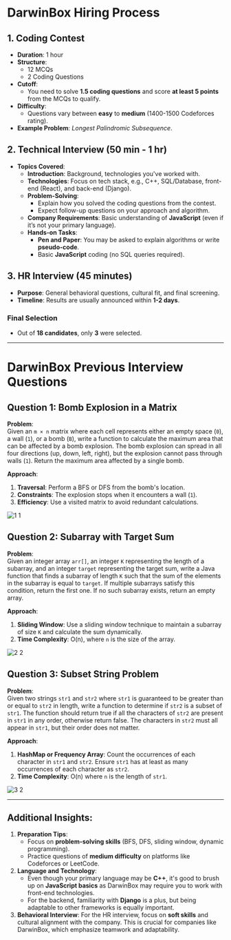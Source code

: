 # DarwinBox Hiring Process

## 1. Coding Contest
- **Duration**: 1 hour
- **Structure**: 
  - 12 MCQs 
  - 2 Coding Questions
- **Cutoff**: 
  - You need to solve **1.5 coding questions** and score **at least 5 points** from the MCQs to qualify.
- **Difficulty**: 
  - Questions vary between **easy** to **medium** (1400-1500 Codeforces rating).
- **Example Problem**: *Longest Palindromic Subsequence*.

## 2. Technical Interview (50 min - 1 hr)
- **Topics Covered**: 
  - **Introduction**: Background, technologies you've worked with.
  - **Technologies**: Focus on tech stack, e.g., C++, SQL/Database, front-end (React), and back-end (Django).
  - **Problem-Solving**: 
    - Explain how you solved the coding questions from the contest.
    - Expect follow-up questions on your approach and algorithm.
  - **Company Requirements**: Basic understanding of **JavaScript** (even if it’s not your primary language).
  - **Hands-on Tasks**: 
    - **Pen and Paper**: You may be asked to explain algorithms or write **pseudo-code**.
    - Basic **JavaScript** coding (no SQL queries required).

## 3. HR Interview (45 minutes)
- **Purpose**: General behavioral questions, cultural fit, and final screening.
- **Timeline**: Results are usually announced within **1-2 days**.

### Final Selection
- Out of **18 candidates**, only **3** were selected.

---

# DarwinBox Previous Interview Questions

## Question 1: Bomb Explosion in a Matrix
**Problem**:  
Given an `m × n` matrix where each cell represents either an empty space (`0`), a wall (`1`), or a bomb (`B`), write a function to calculate the maximum area that can be affected by a bomb explosion. The bomb explosion can spread in all four directions (up, down, left, right), but the explosion cannot pass through walls (`1`). Return the maximum area affected by a single bomb.

**Approach**:
1. **Traversal**: Perform a BFS or DFS from the bomb's location.
2. **Constraints**: The explosion stops when it encounters a wall (`1`).
3. **Efficiency**: Use a visited matrix to avoid redundant calculations.


![1 1](https://github.com/user-attachments/assets/1c757416-0354-49f2-b276-03ca070332cd)



## Question 2: Subarray with Target Sum
**Problem**:  
Given an integer array `arr[]`, an integer `K` representing the length of a subarray, and an integer `target` representing the target sum, write a Java function that finds a subarray of length `K` such that the sum of the elements in the subarray is equal to `target`. If multiple subarrays satisfy this condition, return the first one. If no such subarray exists, return an empty array.

**Approach**:
1. **Sliding Window**: Use a sliding window technique to maintain a subarray of size `K` and calculate the sum dynamically.
2. **Time Complexity**: O(n), where `n` is the size of the array.


![2 2](https://github.com/user-attachments/assets/e44d4795-bcee-4fa4-8400-1b400cf95bd3)


## Question 3: Subset String Problem
**Problem**:  
Given two strings `str1` and `str2` where `str1` is guaranteed to be greater than or equal to `str2` in length, write a function to determine if `str2` is a subset of `str1`. The function should return true if all the characters of `str2` are present in `str1` in any order, otherwise return false. The characters in `str2` must all appear in `str1`, but their order does not matter.

**Approach**:
1. **HashMap or Frequency Array**: Count the occurrences of each character in `str1` and `str2`. Ensure `str1` has at least as many occurrences of each character as `str2`.
2. **Time Complexity**: O(n) where `n` is the length of `str1`.

![3 2](https://github.com/user-attachments/assets/33494198-bb27-436f-a25f-ca00cc07dd38)

---

## Additional Insights:
1. **Preparation Tips**: 
   - Focus on **problem-solving skills** (BFS, DFS, sliding window, dynamic programming).
   - Practice questions of **medium difficulty** on platforms like Codeforces or LeetCode.
2. **Language and Technology**: 
   - Even though your primary language may be **C++**, it's good to brush up on **JavaScript basics** as DarwinBox may require you to work with front-end technologies.
   - For the backend, familiarity with **Django** is a plus, but being adaptable to other frameworks is equally important.
3. **Behavioral Interview**: For the HR interview, focus on **soft skills** and cultural alignment with the company. This is crucial for companies like DarwinBox, which emphasize teamwork and adaptability.
